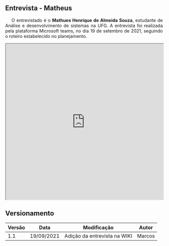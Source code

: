 ## Entrevista - Matheus

<p style="text-indent: 20px; text-align: justify">
O entrevistado é o <b>Mathues Henrique de Almeida Souza</b>, estudante de Análise e desenvolvimento de sistemas na UFG. A entrevista foi realizada pela plataforma Microsoft teams, no dia 19 de setembro de 2021, seguindo o roteiro estabelecido no planejamento.
</p>

<iframe width="100%" height="500px" src="https://www.youtube.com/embed/JVlrb6QSyEM" allowfullscreen></iframe>

## Versionamento

| Versão | Data       | Modificação                  | Autor  |
| ------ | ---------- | ---------------------------- | ------ |
| 1.1    | 19/09/2021 | Adição da entrevista na WIKI | Marcos |
